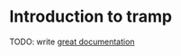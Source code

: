 # Introduction to tramp

TODO: write [great documentation](http://jacobian.org/writing/what-to-write/)
